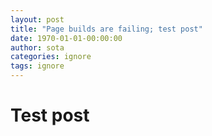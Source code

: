 ```yaml
---
layout: post
title: "Page builds are failing; test post"
date: 1970-01-01-00:00:00
author: sota
categories: ignore
tags: ignore
---
```


# Test post

